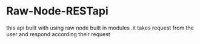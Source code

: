 # Raw-Node-RESTapi
this api built with  using raw node built in modules .it takes request from the  user and respond according their request

